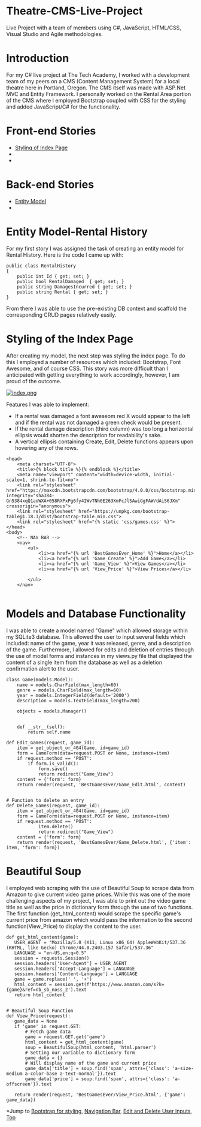 
# Theatre-CMS-Live-Project <a id="top"></a>
Live Project with a team of members using C#, JavaScript, HTML/CSS, Visual Studio and Agile methodologies.
# Introduction 
For my C# live project at The Tech Academy, I worked with a development team of my peers on a CMS (Content Management System) for a local theatre here in Portland, Oregon. The CMS itself was made with ASP.Net MVC and Entity Framework. I personally worked on the Rental Area portion of the CMS where I employed Bootstrap coupled with CSS for the styling and added JavaScript/C# for the functionality.
# Front-end Stories
* [Styling of Index Page](#index-page)
* [](#)
* [](#)

# Back-end Stories
* [Entity Model](#entity-model)
* [](#)


# Entity Model-Rental History <a id="entity-model"></a>
For my first story I was assigned the task of creating an entity model for Rental History. Here is the code I came up with:
```
public class RentalHistory
{
    public int Id { get; set; }
    public bool RentalDamaged  { get; set; }
    public string DamagesIncurred { get; set; }
    public string Rental { get; set; }
}
```
From there I was able to use the pre-existing DB context and scaffold the corresponding CRUD pages relatively easily.


# Styling of the Index Page <a id="index-page"></a>
After creating my model, the next step was styling the index page. To do this I employed a number of resources which included: Bootstrap, Font Awesome, and of course CSS. This story was more difficult than I anticipated with getting everything to work accordingly, however, I am proud of the outcome.

[![index.png](https://i.postimg.cc/SRTGtf4m/index.png)](https://postimg.cc/0KSmzmr4)

Features I was able to implement:
- If a rental was damaged a font aweseom red X would appear to the left and if the rental was not damaged a green check would be present. 
- If the rental damage description (third column) was too long a horizontal ellipsis would shorten the description for readability's sake.
- A vertical ellipsis containing Create, Edit, Delete functions appears upon hovering any of the rows.


```
<head>
    <meta charset="UTF-8">
    <title>{% block title %}{% endblock %}</title>
    <meta name="viewport" content="width=device-width, initial-scale=1, shrink-to-fit=no">
    <link rel="stylesheet" href="https://maxcdn.bootstrapcdn.com/bootstrap/4.0.0/css/bootstrap.min.css" integrity="sha384-Gn5384xqQ1aoWXA+058RXPxPg6fy4IWvTNh0E263XmFcJlSAwiGgFAW/dAiS6JXm" crossorigin="anonymous">
    <link rel="stylesheet" href="https://unpkg.com/bootstrap-table@1.18.3/dist/bootstrap-table.min.css">
    <link rel="stylesheet" href="{% static 'css/games.css' %}">
</head>
<body>
    <!-- NAV BAR -->
    <nav>
        <ul>
            <li><a href="{% url 'BestGamesEver_Home' %}">Home</a></li>
            <li><a href="{% url 'Game_Create' %}">Add Game</a></li>
            <li><a href="{% url 'Game_View' %}">View Games</a></li>
            <li><a href="{% url 'View_Price' %}">View Prices</a></li>
            
        </ul>
    </nav>
    
   ```
# Models and Database Functionality <a id="edit-and-delete-functions"></a>
I was able to create a model named "Game" which allowed storage within my SQLite3 database. This allowed the user to input several fields which included: name of the game, year it was released, genre, and a description of the game. Furthermore, I allowed for edits and deletion of entries through the use of model forms and instances in my views.py file that displayed the content of a single item from the database as well as a deletion confirmation alert to the user.

```
class Game(models.Model):
    name = models.CharField(max_length=60)
    genre = models.CharField(max_length=60)
    year = models.IntegerField(default='2000')
    description = models.TextField(max_length=200)

    objects = models.Manager()


    def __str__(self):
        return self.name
```

```
def Edit_Games(request, game_id):
    item = get_object_or_404(Game, id=game_id)
    form = GameForm(data=request.POST or None, instance=item)
    if request.method == 'POST':
        if form.is_valid():
            form.save()
            return redirect("Game_View")
    content = {'form': form}
    return render(request, 'BestGamesEver/Game_Edit.html', content)


# Function to delete an entry
def Delete_Games(request, game_id):
    item = get_object_or_404(Game, id=game_id)
    form = GameForm(data=request.POST or None, instance=item)
    if request.method == 'POST':
            item.delete()
            return redirect("Game_View")
    content = {'form': form}
    return render(request, 'BestGamesEver/Game_Delete.html', {'item': item, 'form': form})
 ```
 
 # Beautiful Soup <a id="beautiful-soup"></a>
 I employed web scraping with the use of Beautiful Soup to scrape data from Amazon to give current video game prices. While this was one of the more challenging aspects of my project, I was able to print out the video game title as well as the price in dictionary form through the use of two functions. The first function (get_html_content) would scrape the specific game's current price from amazon which would pass the information to the second function(View_Price) to display the content to the user.
 
 ```
 def get_html_content(game):
    USER_AGENT = "Mozilla/5.0 (X11; Linux x86_64) AppleWebKit/537.36 (KHTML, like Gecko) Chrome/44.0.2403.157 Safari/537.36"
    LANGUAGE = "en-US,en;q=0.5"
    session = requests.Session()
    session.headers['User-Agent'] = USER_AGENT
    session.headers['Accept-Language'] = LANGUAGE
    session.headers['Content-Language'] = LANGUAGE
    game = game.replace(' ', '+')
    html_content = session.get(f'https://www.amazon.com/s?k={game}&ref=nb_sb_noss_2').text
    return html_content


# Beautiful Soup Function
def View_Price(request):
    game_data = None
    if 'game' in request.GET:
        # Fetch game data
        game = request.GET.get('game')
        html_content = get_html_content(game)
        soup = BeautifulSoup(html_content, 'html.parser')
        # Setting our variable to dictionary form
        game_data = {}
        # Will display name of the game and current price
        game_data['title'] = soup.find('span', attrs={'class': 'a-size-medium a-color-base a-text-normal'}).text
        game_data['price'] = soup.find('span', attrs={'class': 'a-offscreen'}).text

    return render(request, 'BestGamesEver/View_Price.html', {'game': game_data})
 
 ```
 
 
 *Jump to [Bootstrap for styling](#bootstrap), [Navigation Bar](#navigation-bar), [Edit and Delete User Inputs](#edit-and-delete-functions), [Top](#top)


